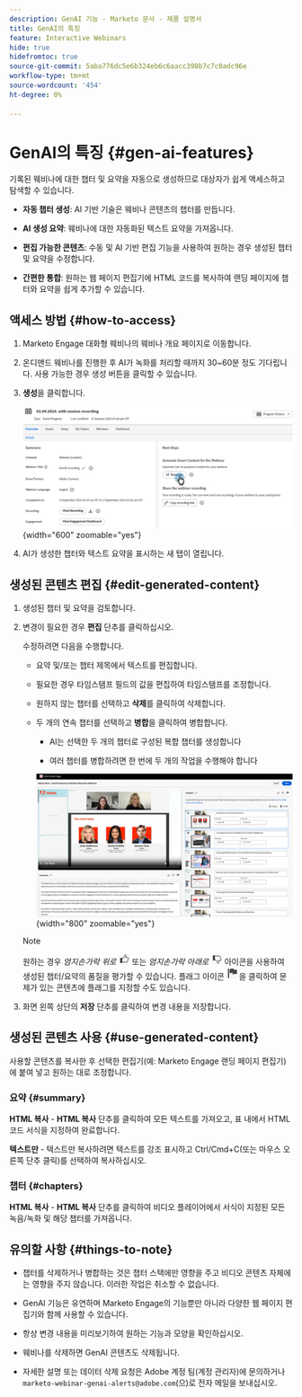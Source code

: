 ```yaml
---
description: GenAI 기능 - Marketo 문서 - 제품 설명서
title: GenAI의 특징
feature: Interactive Webinars
hide: true
hidefromtoc: true
source-git-commit: 5aba776dc5e6b324eb6c6aacc398b7c7c0adc96e
workflow-type: tm+mt
source-wordcount: '454'
ht-degree: 0%

---
```


# GenAI의 특징 {#gen-ai-features}

기록된 웨비나에 대한 챕터 및 요약을 자동으로 생성하므로 대상자가 쉽게 액세스하고 탐색할 수 있습니다.

* **자동 챕터 생성**: AI 기반 기술은 웨비나 콘텐츠의 챕터를 만듭니다.

* **AI 생성 요약**: 웨비나에 대한 자동화된 텍스트 요약을 가져옵니다.

* **편집 가능한 콘텐츠**: 수동 및 AI 기반 편집 기능을 사용하여 원하는 경우 생성된 챕터 및 요약을 수정합니다.

* **간편한 통합**: 원하는 웹 페이지 편집기에 HTML 코드를 복사하여 랜딩 페이지에 챕터와 요약을 쉽게 추가할 수 있습니다.

## 액세스 방법 {#how-to-access}

1. Marketo Engage 대화형 웨비나의 웨비나 개요 페이지로 이동합니다.

1. 온디맨드 웨비나를 진행한 후 AI가 녹화를 처리할 때까지 30~60분 정도 기다립니다. 사용 가능한 경우 생성 버튼을 클릭할 수 있습니다.

1. **생성**&#x200B;을 클릭합니다.

   ![](assets/gen-ai-features-1.png){width="600" zoomable="yes"}

1. AI가 생성한 챕터와 텍스트 요약을 표시하는 새 탭이 열립니다.

## 생성된 콘텐츠 편집 {#edit-generated-content}

1. 생성된 챕터 및 요약을 검토합니다.

1. 변경이 필요한 경우 **편집** 단추를 클릭하십시오.

   수정하려면 다음을 수행합니다.

   * 요약 및/또는 챕터 제목에서 텍스트를 편집합니다.

   * 필요한 경우 타임스탬프 필드의 값을 편집하여 타임스탬프를 조정합니다.

   * 원하지 않는 챕터를 선택하고 **삭제**&#x200B;를 클릭하여 삭제합니다.

   * 두 개의 연속 챕터를 선택하고 **병합**&#x200B;을 클릭하여 병합합니다.

      * AI는 선택한 두 개의 챕터로 구성된 복합 챕터를 생성합니다

      * 여러 챕터를 병합하려면 한 번에 두 개의 작업을 수행해야 합니다

     ![](assets/gen-ai-features-2.png){width="800" zoomable="yes"}


   >[!NOTE]
   >
   >원하는 경우 _엄지손가락 위로_ ![엄지손가락 위로](assets/icon-thumbs-up.png) 또는 _엄지손가락 아래로_ ![엄지손가락 아래로](assets/icon-thumbs-down.png) 아이콘을 사용하여 생성된 챕터/요약의 품질을 평가할 수 있습니다. 플래그 아이콘 ![플래그 아이콘](assets/icon-flag.png)을 클릭하여 문제가 있는 콘텐츠에 플래그를 지정할 수도 있습니다.

1. 화면 왼쪽 상단의 **저장** 단추를 클릭하여 변경 내용을 저장합니다.

## 생성된 콘텐츠 사용 {#use-generated-content}

사용할 콘텐츠를 복사한 후 선택한 편집기(예: Marketo Engage 랜딩 페이지 편집기)에 붙여 넣고 원하는 대로 조정합니다.

### 요약 {#summary}

**HTML 복사** - **HTML 복사** 단추를 클릭하여 모든 텍스트를 가져오고, 표 내에서 HTML 코드 서식을 지정하여 완료합니다.

**텍스트만** - 텍스트만 복사하려면 텍스트를 강조 표시하고 Ctrl/Cmd+C(또는 마우스 오른쪽 단추 클릭)를 선택하여 복사하십시오.

### 챕터 {#chapters}

**HTML 복사** - **HTML 복사** 단추를 클릭하여 비디오 플레이어에서 서식이 지정된 모든 녹음/녹화 및 해당 챕터를 가져옵니다.

## 유의할 사항 {#things-to-note}

* 챕터를 삭제하거나 병합하는 것은 챕터 스택에만 영향을 주고 비디오 콘텐츠 자체에는 영향을 주지 않습니다. 이러한 작업은 취소할 수 없습니다.

* GenAI 기능은 유연하며 Marketo Engage의 기능뿐만 아니라 다양한 웹 페이지 편집기와 함께 사용할 수 있습니다.

* 항상 변경 내용을 미리보기하여 원하는 기능과 모양을 확인하십시오.

* 웨비나를 삭제하면 GenAI 콘텐츠도 삭제됩니다.

* 자세한 설명 또는 데이터 삭제 요청은 Adobe 계정 팀(계정 관리자)에 문의하거나 `marketo-webinar-genai-alerts@adobe.com`(으)로 전자 메일을 보내십시오.
